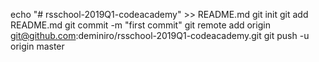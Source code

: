 echo "# rsschool-2019Q1-codeacademy" >> README.md
git init
git add README.md
git commit -m "first commit"
git remote add origin git@github.com:deminiro/rsschool-2019Q1-codeacademy.git
git push -u origin master


